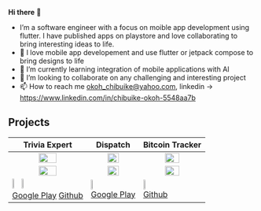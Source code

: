 <b>Hi there</b> 👋 
- I’m a software engineer with a focus on moible app development using flutter. I have published apps on playstore and love collaborating to bring interesting ideas to life.
- 👀 I love mobile app developement and use flutter or jetpack compose to bring designs to life 
- 🌱 I’m currently learning integration of mobile applications with AI
- 💞️ I’m looking to collaborate on any challenging and interesting project
- 📫 How to reach me okoh_chibuike@yahoo.com, linkedin -> https://www.linkedin.com/in/chibuike-okoh-5548aa7b

<!---
chibikes/chibikes is a ✨ special ✨ repository because its `README.md` (this file) appears on your GitHub profile.
You can click the Preview link to take a look at your changes.
--->

<h2>Projects</h2>

| Trivia Expert | Dispatch | Bitcoin Tracker |
|---------------|----------|----------------|
|<div align="center"><img src="https://user-images.githubusercontent.com/53054854/192139109-bf19805d-244b-42b8-b52e-9054a15304a3.gif" width="50%" height="50%"/></div>|<div align="center"><img src="https://github.com/chibikes/chibikes/assets/53054854/f3279a56-d833-4336-baae-861c722ae3f4" width="50%" height="50%"/></div>|<div align="center"><img src="https://user-images.githubusercontent.com/53054854/192138552-6c7fc4f3-5054-4179-acaa-98026c8859ca.gif" width="50%" height="50%"/></div>|
|<div align="center"><img src="https://user-images.githubusercontent.com/53054854/192139109-bf19805d-244b-42b8-b52e-9054a15304a3.gif" width="50%" height="50%"/></div>|<div align="center"><img src="https://github.com/chibikes/chibikes/assets/53054854/f3279a56-d833-4336-baae-861c722ae3f4" width="50%" height="50%"/></div>|<div align="center"><img src="https://user-images.githubusercontent.com/53054854/192138552-6c7fc4f3-5054-4179-acaa-98026c8859ca.gif" width="50%" height="50%"/></div>|
|<div><img src="https://github.com/chibikes/chibikes/assets/53054854/835d20c6-1ccf-4170-8b40-2557adea8de9.png" width="10%" height="10%"/> <img src="https://github.com/chibikes/chibikes/assets/53054854/9edfd105-d376-48f3-be21-75d5f8f56a86" width="10%" height="10%"/></div> <div><a href="https://play.google.com/store/apps/details?id=com.trivia.expert">Google Play</a> <a href="https://github.com/chibikes/trivia_expert_app">Github</a>|<div><img src="https://github.com/chibikes/chibikes/assets/53054854/835d20c6-1ccf-4170-8b40-2557adea8de9.png" width="10%" height="10%"/></div> <a href="https://play.google.com/store/apps/details?id=com.fardelins.app">Google Play</a>|<div><img src="https://github.com/chibikes/chibikes/assets/53054854/9edfd105-d376-48f3-be21-75d5f8f56a86" width="10%" height="10%"/></div> <a href="https://github.com/chibikes/flutter_bitcoin_tracker">Github</a>|


